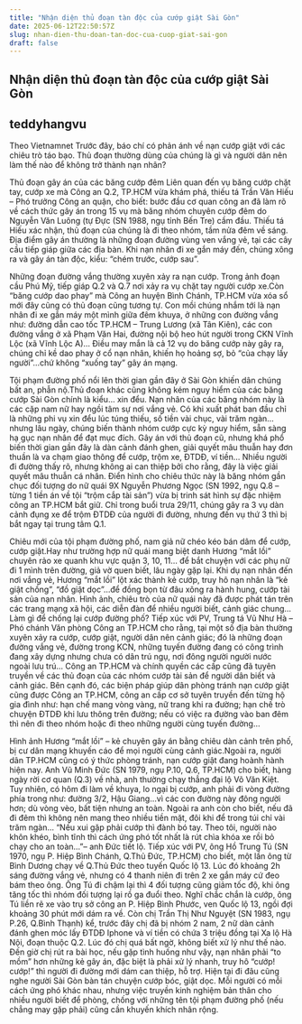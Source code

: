 ```yaml
---
title: "Nhận diện thủ đoạn tàn độc của cướp giật Sài Gòn"
date: 2025-06-12T22:50:57Z
slug: nhan-dien-thu-doan-tan-doc-cua-cuop-giat-sai-gon
draft: false
---
```


## Nhận diện thủ đoạn tàn độc của cướp giật Sài Gòn

## teddyhangvu

Theo Vietnamnet
Trước đây, báo chí có phản ánh về nạn cướp giật với các chiêu trò táo bạo. Thủ đoạn thường dùng của chúng là gì và người dân nên làm thế nào để không trở thành nạn nhân?

Thủ đoạn gây án của các băng cướp đêm
Liên quan đến vụ băng cướp chặt tay, cướp xe mà Công an Q.2, TP.HCM vừa khám phá, thiếu tá Trần Văn Hiếu – Phó trưởng Công an quận, cho biết: bước đầu cơ quan công an đã làm rõ về cách thức gây án trong 15 vụ mà băng nhóm chuyên cướp đêm do Nguyễn Văn Luông (tự Đực (SN 1988, ngụ tỉnh Bến Tre) cầm đầu.
Thiếu tá Hiếu xác nhận, thủ đoạn của chúng là đi theo nhóm, tầm nửa đêm về sáng. Địa điểm gây án thường là những đoạn đường vùng ven vắng vẻ, tại các cây cầu tiếp giáp giữa các địa bàn. Khi nạn nhân đi xe gắn máy đến, chúng xông ra và gây án tàn độc, kiểu: “chém trước, cướp sau”.

Những đoạn đường vắng thường xuyên xảy ra nạn cướp. Trong ảnh đoạn cầu Phú Mỹ, tiếp giáp Q.2 và Q.7 nơi xảy ra vụ chặt tay người cướp xe.​Còn “băng cướp dao phay” mà Công an huyện Bình Chánh, TP.HCM vừa xóa sổ mới đây cũng có thủ đoạn cũng tương tự.
Con mồi chúng nhắm tới là nạn nhân đi xe gắn máy một mình giữa đêm khuya, ở những con đường vắng như: đường dẫn cao tốc TP.HCM – Trung Lương (xã Tân Kiên), các con đường vắng ở xã Phạm Văn Hai, đường nội bộ heo hút người trong CKN Vĩnh Lộc (xã Vĩnh Lộc A)…
Điều may mắn là cả 12 vụ do băng cướp này gây ra, chúng chỉ kề dao phay ở cổ nạn nhân, khiến họ hoảng sợ, bỏ “của chạy lấy người”…chứ không “xuống tay” gây án mạng.

Tội phạm đường phố nổi lên thời gian gần đây ở Sài Gòn khiến dân chúng bất an, phẫn nộ.​Thủ đoạn khác cũng không kém nguy hiểm của các băng cướp Sài Gòn chính là kiểu… xin đểu. Nạn nhân của các băng nhóm này là các cặp nam nữ hay ngồi tâm sự nơi vắng vẻ.
Có khi xuất phát ban đầu chỉ là những phi vụ xin đểu lúc túng thiếu, số tiền vài chục, vài trăm ngàn…nhưng lâu ngày, chúng biến thành nhóm cướp cực kỳ nguy hiểm, sẵn sàng hạ gục nạn nhân để đạt mục đích.
Gây án với thủ đoạn cũ, nhưng khá phổ biến thời gian gần đây là dàn cảnh đánh ghen, giải quyết mâu thuẫn hay đơn thuần là va chạm giao thông để cướp, trộm xe, ĐTDĐ, ví tiền… Nhiều người đi đường thấy rõ, nhưng không ai can thiệp bởi cho rằng, đây là việc giải quyết mâu thuẫn cá nhân.
Điển hình cho chiêu thức này là băng nhóm gần chục đối tượng do nữ quái 9X Nguyễn Phương Ngọc (SN 1992, ngụ Q.8 – từng 1 tiền án về tội “trộm cắp tài sản”) vừa bị trinh sát hình sự đặc nhiệm công an TP.HCM bắt giữ.
Chỉ trong buổi trưa 29/11, chúng gây ra 3 vụ dàn cảnh đụng xe để trộm ĐTDĐ của người đi đường, nhưng đến vụ thứ 3 thì bị bắt ngay tại trung tâm Q.1.

Chiêu mới của tội phạm đường phố, nam giả nữ chéo kéo bán dâm để cướp, cướp giật.​Hay như trường hợp nữ quái mang biệt danh Hương “mắt lồi” chuyên rảo xe quanh khu vực quận 3, 10, 11… để bắt chuyện với các phụ nữ đi 1 mình trên đường, giả vờ quen biết, lâu ngày gặp lại.
Khi dụ nạn nhân đến nơi vắng vẻ, Hương “mắt lồi” lột xác thành kẻ cướp, truy hô nạn nhân là “kẻ giật chồng”, “đồ giật dọc”…để đồng bọn từ đâu xông ra hành hung, cướp tài sản của nạn nhân.
Hình ảnh, chiêu trò của nữ quái này đã được phát tán trên các trang mạng xã hội, các diễn đàn để nhiều người biết, cảnh giác chung…
Làm gì để chống lại cướp đường phố?
Tiếp xúc với PV, Trung tá Vũ Như Hà – Phó chánh Văn phòng Công an TP.HCM cho rằng, tại một số địa bàn thường xuyên xảy ra cướp, cướp giật, người dân nên cảnh giác; đó là những đoạn đường vắng vẻ, đường trong KCN, những tuyến đường đang có công trình đang xây dựng nhưng chưa có dân trú ngụ, nơi đông người người nước ngoài lưu trú…
Công an TP.HCM và chính quyền các cấp cũng đã tuyên truyền về các thủ đoạn của các nhóm cướp tài sản để người dân biết và cảnh giác.
Bên cạnh đó, các biện pháp giúp dân phòng tránh nạn cướp giật cũng được Công an TP.HCM, công an cấp cơ sở tuyên truyền đến từng hộ gia đình như: hạn chế mang vòng vàng, nữ trang khi ra đường; hạn chế trò chuyện ĐTDĐ khi lưu thông trên đường; nếu có việc ra đường vào ban đêm thì nên đi theo nhóm hoặc đi theo những người cùng tuyến đường…

Hình ảnh Hương “mắt lồi” – kẻ chuyên gây án bằng chiêu dàn cảnh trên phố, bị cư dân mạng khuyến cáo để mọi người cùng cảnh giác.​Ngoài ra, người dân TP.HCM cũng có ý thức phòng tránh, nạn cướp giật đang hoành hành hiện nay.
Anh Vũ Minh Đức (SN 1979, ngụ P.10, Q.6, TP.HCM) cho biết, hàng ngày rời cơ quan (Q.3) về nhà, anh thường chạy thẳng đại lộ Võ Văn Kiệt.
Tuy nhiên, có hôm đi làm về khuya, lo ngại bị cướp, anh phải đi vòng đường phía trong như: đường 3/2, Hậu Giang…vì các con đường này đông người hơn; dù vòng vèo, bất tiện nhưng an toàn.
Ngoài ra anh còn cho biết, nếu đã đi đêm thì không nên mang theo nhiều tiền mặt, đôi khi để trong túi chỉ vài trăm ngàn…
“Nếu xui gặp phải cướp thì đành bó tay. Theo tôi, người nào khôn khéo, bình tĩnh thì cách ứng phó tốt nhất là rút chìa khóa xe rồi bỏ chạy cho an toàn…”– anh Đức tiết lộ.
Tiếp xúc với PV, ông Hồ Trung Tú (SN 1970, ngụ P. Hiệp Bình Chánh, Q.Thủ Đức, TP.HCM) cho biết, một lần ông từ Bình Dương chạy về Q.Thủ Đức theo tuyến Quốc lộ 13. Lúc đó khoảng 2h sáng đường vắng vẻ, nhưng có 4 thanh niên đi trên 2 xe gắn máy cứ đeo bám theo ông.
Ông Tú đi chậm lại thì 4 đối tượng cũng giảm tốc độ, khi ông tăng tốc thì nhóm đối tượng lại rồ ga đuổi theo. Nghĩ chắc chắn là cướp, ông Tú liền rẽ xe vào trụ sở công an P. Hiệp Bình Phước, ven Quốc lộ 13, ngồi đợi khoảng 30 phút mới dám ra về.
Còn chị Trần Thị Như Nguyệt (SN 1983, ngụ P.26, Q.Bình Thạnh) kể, trước đây chị đã bị nhóm 2 nam, 2 nữ dàn cảnh đánh ghen móc lấy ĐTDĐ Iphone và ví tiền có chứa 3 triệu đồng tại Xa lộ Hà Nội, đoạn thuộc Q.2.
Lúc đó chị quá bất ngờ, không biết xử lý như thế nào. Đến giờ chị rút ra bài học, nếu gặp tình huống như vậy, nạn nhân phải “to mồm” hơn những kẻ gây án, đặc biệt là phải xử lý nhanh, truy hô “cướp! cướp!” thì người đi đường mới dám can thiệp, hỗ trợ.
Hiện tại đi đâu cũng nghe người Sài Gòn bàn tán chuyện cướp bóc, giật dọc. Mỗi người có mỗi cách ứng phó khác nhau, nhưng việc truyền kinh nghiệm bản thân cho nhiều người biết để phòng, chống với những tên tội phạm đường phố (nếu chẳng may gặp phải) cũng cần khuyến khích nhân rộng.